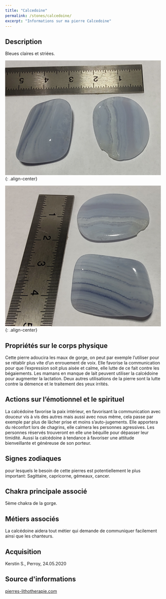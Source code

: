 ```yaml
---
title: "Calcedoine"
permalink: /stones/calcedoine/
excerpt: "Informations sur ma pierre Calcedoine"
---
```


## Description
Bleues claires et striées.

![Calcedoine](/images/stones/Calcedoine_Kerstin_20200524_1.jpg "Calcedoine"){: .align-center}

![Calcedoine](/images/stones/Calcedoine_Kerstin_20200524_2.jpg "Calcedoine"){: .align-center}


## Propriétés sur le corps physique
Cette pierre adoucira les maux de gorge, on peut par exemple l’utiliser pour se rétablir plus vite d’un enrouement de voix. Elle favorise la communication pour que l’expression soit plus aisée et calme, elle lutte de ce fait contre les bégaiements. Les mamans en manque de lait peuvent utiliser la calcédoine pour augmenter la lactation. Deux autres utilisations de la pierre sont la lutte contre la démence et le traitement des yeux irrités.


## Actions sur l’émotionnel et le spirituel
La calcédoine favorise la paix intérieur, en favorisant la communication avec douceur vis à vis des autres mais aussi avec nous même, cela passe par exemple par plus de lâcher prise et moins s’auto-jugements. Elle apportera du réconfort lors de chagrins, elle calmera les personnes agressives. Les personnes réservés trouveront en elle une béquille pour dépasser leur timidité. Aussi la calcédoine à tendance à favoriser une attitude bienveillante et généreuse de son porteur.


## Signes zodiaques
pour lesquels le besoin de cette pierres est potentiellement le plus important:
Sagittaire, capricorne, gémeaux, cancer.


## Chakra principale associé
5ème chakra de la gorge.


## Métiers associés
La calcédoine aidera tout métier qui demande de communiquer facilement ainsi que les chanteurs.


## Acquisition
Kerstin S., Perroy, 24.05.2020


## Source d'informations
[pierres-lithotherapie.com](https://www.pierres-lithotherapie.com/calcedoine-proprietes/)
